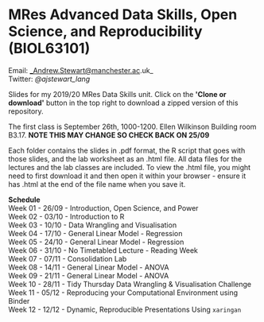 # MRes Advanced Data Skills, Open Science, and Reproducibility (BIOL63101)
 
Email: _Andrew.Stewart@manchester.ac.uk_ <br>
Twitter: _@ajstewart_lang_ <br>

Slides for my 2019/20 MRes Data Skills unit.  Click on the __'Clone or download'__ button in the top right to download a zipped version of this repository.

The first class is September 26th, 1000-1200. Ellen Wilkinson Building room B3.17. __NOTE THIS MAY CHANGE SO CHECK BACK ON 25/09__

Each folder contains the slides in .pdf format, the R script that goes with those slides, and the lab worksheet as an .html file.  All data files for the lectures and the lab classes are included.  To view the .html file, you might need to first download it and then open it within your browser - ensure it has .html at the end of the file name when you save it. 

__Schedule__<br>
Week 01 - 26/09 - Introduction, Open Science, and Power <br>
Week 02 - 03/10 - Introduction to R <br>
Week 03 - 10/10 - Data Wrangling and Visualisation <br>
Week 04 - 17/10 - General Linear Model - Regression <br>
Week 05 - 24/10 - General Linear Model - Regression <br>
Week 06 - 31/10 - No Timetabled Lecture - Reading Week <br>
Week 07 - 07/11 - Consolidation Lab <br>
Week 08 - 14/11 - General Linear Model - ANOVA <br>
Week 09 - 21/11 - General Linear Model - ANOVA <br>
Week 10 - 28/11 - Tidy Thursday Data Wrangling & Visualisation Challenge <br>
Week 11 - 05/12 - Reproducing your Computational Environment using Binder <br>
Week 12 - 12/12 - Dynamic, Reproducible Presentations Using `xaringan` <br>
